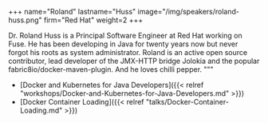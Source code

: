 +++
name="Roland"
lastname="Huss"
image="/img/speakers/roland-huss.png"
firm="Red Hat"
weight=2
+++

Dr. Roland Huss is a Principal Software Engineer at Red Hat working on Fuse. He has been developing in Java for twenty years now but never forgot his roots as system administrator. Roland is an active open source contributor, lead developer of the JMX-HTTP bridge Jolokia and the popular fabric8io/docker-maven-plugin. And he loves chilli pepper.
"""


* [Docker and Kubernetes for Java Developers]({{< relref "workshops/Docker-and-Kubernetes-for-Java-Developers.md" >}})
* [Docker Container Loading]({{< relref "talks/Docker-Container-Loading.md" >}})

